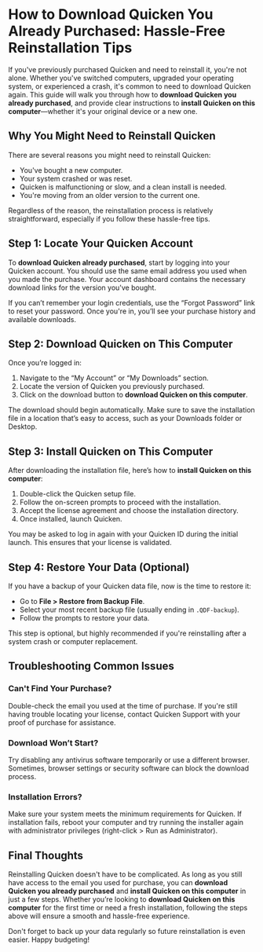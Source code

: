 # How to Download Quicken You Already Purchased: Hassle-Free Reinstallation Tips

If you've previously purchased Quicken and need to reinstall it, you're not alone. Whether you've switched computers, upgraded your operating system, or experienced a crash, it's common to need to download Quicken again. This guide will walk you through how to **download Quicken you already purchased**, and provide clear instructions to **install Quicken on this computer**—whether it's your original device or a new one.

## Why You Might Need to Reinstall Quicken

There are several reasons you might need to reinstall Quicken:

- You've bought a new computer.
- Your system crashed or was reset.
- Quicken is malfunctioning or slow, and a clean install is needed.
- You're moving from an older version to the current one.

Regardless of the reason, the reinstallation process is relatively straightforward, especially if you follow these hassle-free tips.

## Step 1: Locate Your Quicken Account

To **download Quicken already purchased**, start by logging into your Quicken account. You should use the same email address you used when you made the purchase. Your account dashboard contains the necessary download links for the version you've bought.

If you can’t remember your login credentials, use the “Forgot Password” link to reset your password. Once you're in, you’ll see your purchase history and available downloads.

## Step 2: Download Quicken on This Computer

Once you’re logged in:

1. Navigate to the “My Account” or “My Downloads” section.
2. Locate the version of Quicken you previously purchased.
3. Click on the download button to **download Quicken on this computer**.

The download should begin automatically. Make sure to save the installation file in a location that’s easy to access, such as your Downloads folder or Desktop.

## Step 3: Install Quicken on This Computer

After downloading the installation file, here’s how to **install Quicken on this computer**:

1. Double-click the Quicken setup file.
2. Follow the on-screen prompts to proceed with the installation.
3. Accept the license agreement and choose the installation directory.
4. Once installed, launch Quicken.

You may be asked to log in again with your Quicken ID during the initial launch. This ensures that your license is validated.

## Step 4: Restore Your Data (Optional)

If you have a backup of your Quicken data file, now is the time to restore it:

- Go to **File > Restore from Backup File**.
- Select your most recent backup file (usually ending in `.QDF-backup`).
- Follow the prompts to restore your data.

This step is optional, but highly recommended if you're reinstalling after a system crash or computer replacement.

## Troubleshooting Common Issues

### Can't Find Your Purchase?

Double-check the email you used at the time of purchase. If you're still having trouble locating your license, contact Quicken Support with your proof of purchase for assistance.

### Download Won’t Start?

Try disabling any antivirus software temporarily or use a different browser. Sometimes, browser settings or security software can block the download process.

### Installation Errors?

Make sure your system meets the minimum requirements for Quicken. If installation fails, reboot your computer and try running the installer again with administrator privileges (right-click > Run as Administrator).

## Final Thoughts

Reinstalling Quicken doesn't have to be complicated. As long as you still have access to the email you used for purchase, you can **download Quicken you already purchased** and **install Quicken on this computer** in just a few steps. Whether you’re looking to **download Quicken on this computer** for the first time or need a fresh installation, following the steps above will ensure a smooth and hassle-free experience.

Don't forget to back up your data regularly so future reinstallation is even easier. Happy budgeting!
